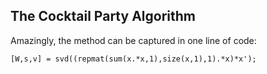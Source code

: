 ## The Cocktail Party Algorithm

Amazingly, the method can be captured in one line of code:

```
[W,s,v] = svd((repmat(sum(x.*x,1),size(x,1),1).*x)*x');
```

